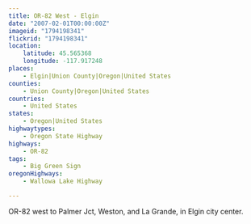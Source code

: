 ```yaml
---
title: OR-82 West - Elgin
date: "2007-02-01T00:00:00Z"
imageid: "1794198341"
flickrid: "1794198341"
location:
    latitude: 45.565368
    longitude: -117.917248
places:
    - Elgin|Union County|Oregon|United States
counties:
    - Union County|Oregon|United States
countries:
    - United States
states:
    - Oregon|United States
highwaytypes:
    - Oregon State Highway
highways:
    - OR-82
tags:
    - Big Green Sign
oregonHighways:
    - Wallowa Lake Highway

---
```

OR-82 west to Palmer Jct, Weston, and La Grande, in Elgin city center.